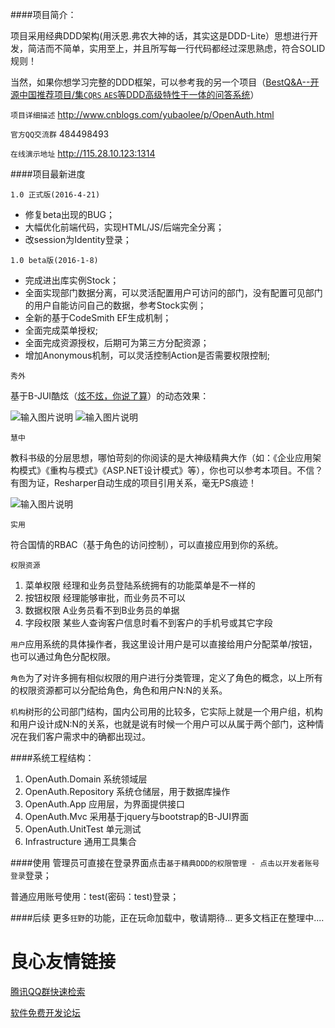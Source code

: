 ####项目简介：

项目采用经典DDD架构(用沃恩.弗农大神的话，其实这是DDD-Lite）思想进行开发，简洁而不简单，实用至上，并且所写每一行代码都经过深思熟虑，符合SOLID规则！

当然，如果你想学习完整的DDD框架，可以参考我的另一个项目（[BestQ&A--开源中国推荐项目/集`CQRS` `AES`等DDD高级特性于一体的问答系统](http://git.oschina.net/yubaolee/BestQA)）

`项目详细描述`  http://www.cnblogs.com/yubaolee/p/OpenAuth.html 

`官方QQ交流群`  484498493

`在线演示地址`  http://115.28.10.123:1314

####项目最新进度

`1.0 正式版(2016-4-21)` 

* 修复beta出现的BUG；
* 大幅优化前端代码，实现HTML/JS/后端完全分离；
* 改session为Identity登录；

`1.0 beta版(2016-1-8)` 

* 完成进出库实例Stock；
* 全面实现部门数据分离，可以灵活配置用户可访问的部门，没有配置可见部门的用户自能访问自己的数据，参考Stock实例；
* 全新的基于CodeSmith EF生成机制；
* 全面完成菜单授权;
* 全面完成资源授权，后期可为第三方分配资源；
* 增加Anonymous机制，可以灵活控制Action是否需要权限控制;

`秀外`

基于B-JUI酷炫（[炫不炫，你说了算](http://demo.b-jui.com/index_tree.html/)）的动态效果：

![输入图片说明](http://git.oschina.net/uploads/images/2015/1208/005100_5849eec8_362401.jpeg "在这里输入图片标题")
![输入图片说明](http://git.oschina.net/uploads/images/2015/1208/003425_cc164edc_362401.jpeg "在这里输入图片标题")

`慧中`

教科书级的分层思想，哪怕苛刻的你阅读的是大神级精典大作（如：《企业应用架构模式》《重构与模式》《ASP.NET设计模式》等），你也可以参考本项目。不信？有图为证，Resharper自动生成的项目引用关系，毫无PS痕迹！

![输入图片说明](http://git.oschina.net/uploads/images/2015/1113/233705_271ecb3a_362401.jpeg "在这里输入图片标题")

`实用`

符合国情的RBAC（基于角色的访问控制），可以直接应用到你的系统。

`权限资源`

1. 菜单权限  经理和业务员登陆系统拥有的功能菜单是不一样的
2. 按钮权限  经理能够审批，而业务员不可以
3. 数据权限  A业务员看不到B业务员的单据
4. 字段权限  某些人查询客户信息时看不到客户的手机号或其它字段

`用户`应用系统的具体操作者，我这里设计用户是可以直接给用户分配菜单/按钮，也可以通过角色分配权限。

`角色`为了对许多拥有相似权限的用户进行分类管理，定义了角色的概念，以上所有的权限资源都可以分配给角色，角色和用户N:N的关系。

`机构`树形的公司部门结构，国内公司用的比较多，它实际上就是一个用户组，机构和用户设计成N:N的关系，也就是说有时候一个用户可以从属于两个部门，这种情况在我们客户需求中的确都出现过。

####系统工程结构：
1. OpenAuth.Domain 系统领域层
2. OpenAuth.Repository 系统仓储层，用于数据库操作
3. OpenAuth.App 应用层，为界面提供接口
4. OpenAuth.Mvc 采用基于jquery与bootstrap的B-JUI界面
5. OpenAuth.UnitTest 单元测试
6. Infrastructure 通用工具集合

####使用
管理员可直接在登录界面点击`基于精典DDD的权限管理 - 点击以开发者账号登录`登录；

普通应用账号使用：test(密码：test)登录；

####后续
更多`狂野`的功能，正在玩命加载中，敬请期待...
更多文档正在整理中....




 # 良心友情链接

[腾讯QQ群快速检索](http://u.720life.cn/s/8cf73f7c)

[软件免费开发论坛](http://u.720life.cn/s/bbb01dc0)